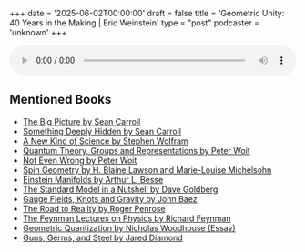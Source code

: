 +++
date = '2025-06-02T00:00:00'
draft = false
title = 'Geometric Unity: 40 Years in the Making | Eric Weinstein'
type = "post"
podcaster = 'unknown'
+++

<audio controls style="width: 100%; max-width: 800px;">
  <source src="https://www.youtube.com/watch?v=ILlhFKuu3NQ" type="audio/mpeg">
  Your browser does not support the audio element.
</audio>

## Mentioned Books

- [The Big Picture by Sean Carroll](https://www.amazon.com/s?k=The+Big+Picture+by+Sean+Carroll&tag=podcaststoboo-20)
- [Something Deeply Hidden by Sean Carroll](https://www.amazon.com/s?k=Something+Deeply+Hidden+by+Sean+Carroll&tag=podcaststoboo-20)
- [A New Kind of Science by Stephen Wolfram](https://www.amazon.com/s?k=A+New+Kind+of+Science+by+Stephen+Wolfram&tag=podcaststoboo-20)
- [Quantum Theory, Groups and Representations by Peter Woit](https://www.amazon.com/s?k=Quantum+Theory,+Groups+and+Representations+by+Peter+Woit&tag=podcaststoboo-20)
- [Not Even Wrong by Peter Woit](https://www.amazon.com/s?k=Not+Even+Wrong+by+Peter+Woit&tag=podcaststoboo-20)
- [Spin Geometry by H. Blaine Lawson and Marie-Louise Michelsohn](https://www.amazon.com/s?k=Spin+Geometry+by+H.+Blaine+Lawson+and+Marie-Louise+Michelsohn&tag=podcaststoboo-20)
- [Einstein Manifolds by Arthur L. Besse](https://www.amazon.com/s?k=Einstein+Manifolds+by+Arthur+L.+Besse&tag=podcaststoboo-20)
- [The Standard Model in a Nutshell by Dave Goldberg](https://www.amazon.com/s?k=The+Standard+Model+in+a+Nutshell+by+Dave+Goldberg&tag=podcaststoboo-20)
- [Gauge Fields, Knots and Gravity by John Baez](https://www.amazon.com/s?k=Gauge+Fields,+Knots+and+Gravity+by+John+Baez&tag=podcaststoboo-20)
- [The Road to Reality by Roger Penrose](https://www.amazon.com/s?k=The+Road+to+Reality+by+Roger+Penrose&tag=podcaststoboo-20)
- [The Feynman Lectures on Physics by Richard Feynman](https://www.amazon.com/s?k=The+Feynman+Lectures+on+Physics+by+Richard+Feynman&tag=podcaststoboo-20)
- [Geometric Quantization by Nicholas Woodhouse (Essay)](https://www.amazon.com/s?k=Geometric+Quantization+by+Nicholas+Woodhouse+(Essay)&tag=podcaststoboo-20)
- [Guns, Germs, and Steel by Jared Diamond](https://www.amazon.com/s?k=Guns,+Germs,+and+Steel+by+Jared+Diamond&tag=podcaststoboo-20)